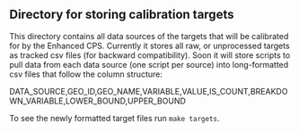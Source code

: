 ## Directory for storing calibration targets

This directory contains all data sources of the targets that will be calibrated for by the Enhanced CPS. Currently it stores all raw, or unprocessed targets as tracked csv files (for backward compatibility). Soon it will store scripts to pull data from each data source (one script per source) into long-formatted csv files that follow the column structure:

DATA_SOURCE,GEO_ID,GEO_NAME,VARIABLE,VALUE,IS_COUNT,BREAKDOWN_VARIABLE,LOWER_BOUND,UPPER_BOUND

To see the newly formatted target files run `make targets`.